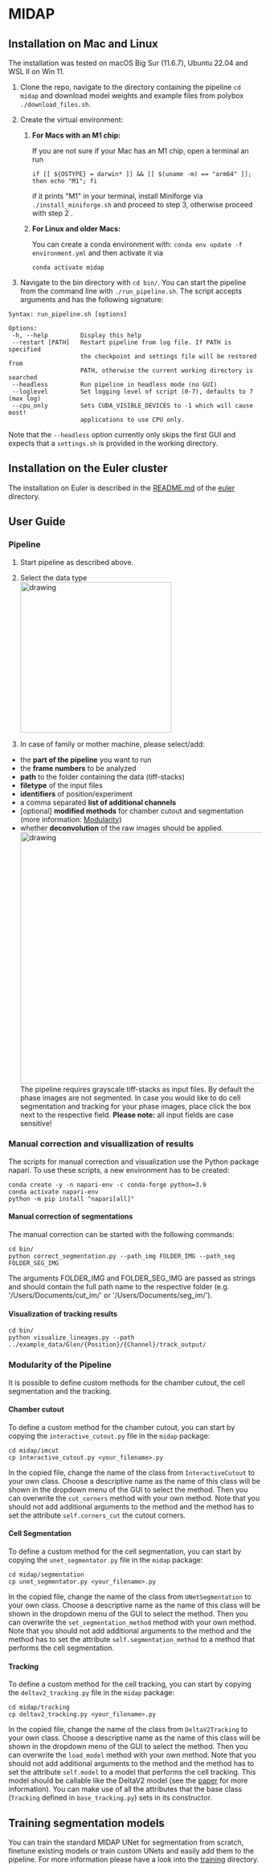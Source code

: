 # MIDAP

## Installation on Mac and Linux

The installation was tested on macOS Big Sur (11.6.7), Ubuntu 22.04 and WSL II on Win 11.

1. Clone the repo, navigate to the directory containing the pipeline `cd midap` and download model weights and example files from polybox `./download_files.sh`.

2. Create the virtual environment:

    1. **For Macs with an M1 chip:**

       If you are not sure if your Mac has an M1 chip, open a terminal an run
       ```
       if [[ ${OSTYPE} = darwin* ]] && [[ $(uname -m) == "arm64" ]]; then echo "M1"; fi 
       ```
       if it prints "M1" in your terminal, install Miniforge via `./install_miniforge.sh` and proceed to step 3, otherwise proceed with step 2 .

    
    2.  **For Linux and older Macs:**
    
        You can create a conda environment with: `conda env update -f environment.yml` and then activate it via

         ```
         conda activate midap
         ```

3. Navigate to the bin directory with `cd bin/`. You can start the pipeline from the command line with `./run_pipeline.sh`. The script accepts arguments and has the following signature:

```
Syntax: run_pipeline.sh [options]

Options:
 -h, --help         Display this help
 --restart [PATH]   Restart pipeline from log file. If PATH is specified
                    the checkpoint and settings file will be restored from
                    PATH, otherwise the current working directory is searched
 --headless         Run pipeline in headless mode (no GUI)
 --loglevel         Set logging level of script (0-7), defaults to 7 (max log)
 --cpu_only         Sets CUDA_VISIBLE_DEVICES to -1 which will cause most!
                    applications to use CPU only.
```
Note that the `--headless` option currently only skips the first GUI and expects that a `settings.sh` is provided in the working directory.

## Installation on the Euler cluster

The installation on Euler is described in the [README.md](./euler/README.md) of the [euler](./euler) directory.

## User Guide

### Pipeline
1. Start pipeline as described above.

2. Select the data type<br/>
<img src="img/window_select.png" alt="drawing" width="300"/><br>

3. In case of family or mother machine, please select/add:
- the **part of the pipeline** you want to run
- the **frame numbers** to be analyzed
- **path** to the folder containing the data (tiff-stacks)
- **filetype** of the input files
- **identifiers** of position/experiment
- a comma separated **list of additional channels**
- [optional] **modified methods** for chamber cutout and segmentation (more information: [Modularity](#modularity-of-the-pipeline))
- whether **deconvolution** of the raw images should be applied.<br/>
<img src="img/window_chamber_new.png" alt="drawing" width="500"/><br>
The pipeline requires grayscale tiff-stacks as input files.
By default the phase images are not segmented. In case you would like to do cell segmentation and tracking for your phase images, place click the box next to the respective field.
**Please note:** all input fields are case sensitive!

### Manual correction and visuallization of results

The scripts for manual correction and visualization use the Python package napari. To use these scripts, a new environment has to be created:

```
conda create -y -n napari-env -c conda-forge python=3.9
conda activate napari-env
python -m pip install "napari[all]"
```

#### Manual correction of segmentations
The manual correction can be started with the following commands:
```
cd bin/
python correct_segmentation.py --path_img FOLDER_IMG --path_seg FOLDER_SEG_IMG
```

The arguments FOLDER_IMG and FOLDER_SEG_IMG are passed as strings and should contain the full path name to the respective folder (e.g. '/Users/Documents/cut_im/' or '/Users/Documents/seg_im/').

#### Visualization of tracking results
```
cd bin/
python visualize_lineages.py --path ../example_data/Glen/{Position}/{Channel}/track_output/
```

### Modularity of the Pipeline

It is possible to define custom methods for the chamber cutout, the cell segmentation and the tracking. 

#### Chamber cutout

To define a custom method for the chamber cutout, you can start by copying the `interactive_cutout.py` file in the `midap` package:

```
cd midap/imcut
cp interactive_cutout.py <your_filename>.py
```
In the copied file, change the name of the class from `InteractiveCutout` to your own class. Choose a descriptive name as the name of this class will be shown in the dropdown menu of the GUI to select the method. Then you can overwrite the `cut_corners` method with your own method. Note that you should not add additional arguments to the method and the method has to set the attribute `self.corners_cut` the cutout corners.

#### Cell Segmentation

To define a custom method for the cell segmentation, you can start by copying the `unet_segmentator.py` file in the `midap` package:

```
cd midap/segmentation
cp unet_segmentator.py <your_filename>.py
```
In the copied file, change the name of the class from `UNetSegmentation` to your own class. Choose a descriptive name as the name of this class will be shown in the dropdown menu of the GUI to select the method. Then you can overwrite the `set_segmentation_method` method with your own method. Note that you should not add additional arguments to the method and the method has to set the attribute `self.segmentation_method` to a method that performs the cell segmentation.

#### Tracking

To define a custom method for the cell tracking, you can start by copying the `deltav2_tracking.py` file in the `midap` package:

```
cd midap/tracking
cp deltav2_tracking.py <your_filename>.py
```
In the copied file, change the name of the class from `DeltaV2Tracking` to your own class. Choose a descriptive name as the name of this class will be shown in the dropdown menu of the GUI to select the method. Then you can overwrite the `load_model` method with your own method. Note that you should not add additional arguments to the method and the method has to set the attribute `self.model` to a model that performs the cell tracking. This model should be callable like the DeltaV2 model (see the [paper](https://journals.plos.org/ploscompbiol/article?id=10.1371/journal.pcbi.1009797) for more information). You can make use of all the attributes that the base class (`Tracking` defined in `base_tracking.py`) sets in its constructor.

## Training segmentation models

You can train the standard MIDAP UNet for segmentation from scratch, finetune existing models or train custom UNets and easily add them to the pipeline. For more information please have a look into the [training](./training) directory.
